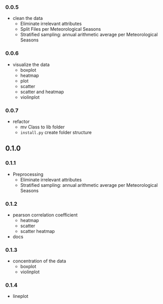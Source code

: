 ### 0.0.5
* clean the data
    * Eliminate irrelevant attributes
    * Split Files per Meteorological Seasons
    * Stratified sampling: annual arithmetic average per Meteorological Seasons

### 0.0.6
* visualize the data
    * boxplot
    * heatmap
    * plot
    * scatter
    * scatter and heatmap
    * violinplot   

### 0.0.7 
* refactor
    * mv Class to lib folder
    * `install.py` create folder structure

## 0.1.0

### 0.1.1
* Preprocessing
    * Eliminate irrelevant attributes
    * Stratified sampling: annual arithmetic average per Meteorological Seasons

### 0.1.2
* pearson correlation coefficient
    * heatmap
    * scatter
    * scatter heatmap
* docs

### 0.1.3
* concentration of the data
    * boxplot
    * violinplot

### 0.1.4    
* lineplot

